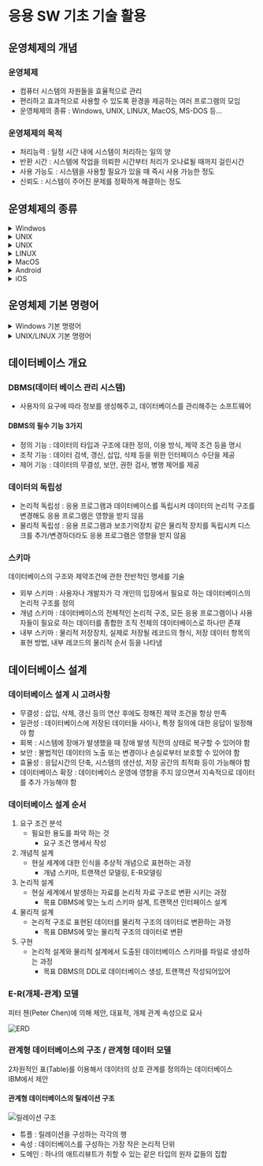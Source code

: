 # 응용 SW 기초 기술 활용

## 운영체제의 개념

### 운영체제

- 컴퓨터 시스템의 자원들을 효율적으로 관리
- 편리하고 효과적으로 사용할 수 있도록 환경을 제공하는 여러 프로그램의 모임
- 운영체제의 종류 : Windows, UNIX, LINUX, MacOS, MS-DOS 등...

### 운영체제의 목적

- 처리능력 : 일정 시간 내에 시스템이 처리하는 일의 양
- 반환 시간 : 시스템에 작업을 의뢰한 시간부터 처리가 오나료될 때까지 걸린시간
- 사용 가능도 : 시스템을 사용할 필요가 있을 때 즉시 사용 가능한 정도
- 신뢰도 : 시스템이 주어진 문제를 정확하게 해결하는 정도

## 운영체제의 종류

<details><summary>Windwos</summary>
 - 그래픽 사용자 인터페이스(GUI)</br>
 - 선점형 멀티태스킹</br>
 - Plug and Play</br>
 - OLE</br>
 - Single-User 시스템</br>
</details>
<details><summary>UNIX</summary>
 - BELL 연구소, MIT, General Electric이 공동 개발한 운영체제이다</br>
 - 오픈소스</br>
 - C언어로 작성되어있어 이식성이 높으며 장치, 프로세스 간의 호환성이 높다</br>
 - Multi-User, Multi-Tasking지원</br>
 - Tree 구조의 파일 시스템</br>
</details>
<details><summary>UNIX</summary>
 - 커널 : 프로그램과 하드웨어 간의 인터페이스 역할 핵심부분</br>
 - 쉘 : 사용자의 명령어를 인식하여 프로그램을 호출하고 명령을 수행하는 명령어 해석기</br>
</details>
<details><summary>LINUX</summary>
 - UNIX기반으로 개발</br>
 - 오픈소스, 무료</br>
 - UNIX와 완벽하게 호환 대부분의 특징 동일</br>
</details>
<details><summary>MacOS</summary>
 - 애플이 UNIX 기반으로 개발
</details>
<details><summary>Android</summary>
 - Google이 개발</br>
 - 개방형 소프트웨어</br>
</details>
<details><summary>iOS</summary>
 - 애플이 개발</br>
 - UNIX 기반</br>
</details>

## 운영체제 기본 명령어

<details><summary>Windows 기본 명령어</summary>
 - DIR : 현재 디렉터리의 파일 목록을 표시</br>
 - COPY : 파일을 복사</br>
 - DEL : 파일을 삭제</br>
 - TYPE : 파일의 내용을 표시</br>
 - REN : 파일의 이름을 변경</br>
 - MD : 디렉터리를 생성</br>
 - CD : 동일한 드라이브에서 디렉터리의 위치를 변경</br>
 - CLS : 화면의 내용을 지움</br>
 - ATTRIB : 파일의 속성을 변경</br>
 - FIND : 파일에서 문자열을 찾음</br>
 - CHKDSK : 디스크 상태 점검</br>
 - FORMAT : 디스크 표면을 트랙과 섹터로 나누어 초기화</br>
 - MOVE : 파일을 이동</br>
</details>
<details><summary>UNIX/LINUX 기본 명령어</summary>
 - cat : 파일 내용을 화면에 표시</br>
 - cd : 디렉터리의 위치 변경</br>
 - chmod : 파일의 권한을 설정</br>
 - chown : 파일 소유자와 그룹을 변경</br>
 - cp : 파일 복사</br>
 - rm : 파일 삭제</br>
 - find : 파일 찾기</br>
 - fsck : 파일 시스템을 검사하고 보수함</br>
 - kill : PID를 이용하여 프로세스를 종료</br>
 - killall : 프로세스의 이름을 이용하여 프로세스를 종료</br>
 - fork : 새로운 프로세스를 생성</br>
 - ls : 현재 디렉터리의 파일 목록을 표시</br>
 - mkdir : 디렉터리 생성</br>
 - rmdir : 디렉터리 삭제</br>
 - md : 파일을 이동</br>
 - ps : 현재 실행중인 프로세스를 표시</br>
 - pwd : 현재 작업중인 디렉터리 경로를 화면에 표시</br>
 - top : 시스템의 프로세스와 메모리 사용 현황을 표시</br>
 - who : 현재 시스템에 접속해 있는 사용자를 표시</br>
</details>
 
## 데이터베이스 개요

### DBMS(데이터 베이스 관리 시스템)
- 사용자의 요구에 따라 정보를 생성해주고, 데이터베이스를 관리해주는 소프트웨어
 
#### DBMS의 필수 기능 3가지
- 정의 기능 : 데이터의 타입과 구조에 대한 정의, 이용 방식, 제약 조건 등을 명시
- 조작 기능 : 데이터 검색, 갱신, 삽입, 삭제 등을 위한 인터페이스 수단을 제공
- 제어 기능 : 데이터의 무결성, 보안, 권한 검사, 병행 제어를 제공

### 데이터의 독립성
- 논리적 독립성 : 응용 프로그램과 데이터베이스를 독립시켜 데이터의 논리적 구조를 변경해도 응용 프로그램은 영향을 받지 않음
- 물리적 독립성 : 응용 프로그램과 보조기억장치 같은 물리적 장치를 독립시켜 디스크를 추가/변경하더라도 응용 프로그램은 영향을 받지 않음

### 스키마
데이터베이스의 구조와 제약조건에 관한 전반적인 명세를 기술
- 외부 스키마 : 사용자나 개발자가 각 개인의 입장에서 필요로 하는 데이터베이스의 논리적 구조를 정의
- 개념 스키마 : 데이터베이스의 전체적인 논리적 구조, 모든 응용 프로그램이나 사용자들이 필요로 하는 데이터를 종합한 조직 전체의 데이터베이스로 하나만 존재
- 내부 스키마 : 물리적 저장장치, 실제로 저장될 레코드의 형식, 저장 데이터 항목의 표현 방법, 내부 레코드의 물리적 순서 등을 나타냄

## 데이터베이스 설계

### 데이터베이스 설계 시 고려사항
- 무결성 : 삽입, 삭제, 갱신 등의 연산 후에도 정해진 제약 조건을 항상 만족
- 일관성 : 데이터베이스에 저장된 데이터들 사이나, 특정 질의에 대한 응답이 일정해야 함
- 회복 : 시스템에 장애가 발생했을 때 장애 발생 직전의 상태로 복구할 수 있어야 함
- 보안 : 불법적인 데이터의 노출 또는 변경이나 손실로부터 보호할 수 있어야 함
- 효율성 : 응답시간의 단축, 시스템의 생산성, 저장 공간의 최적화 등이 가능해야 함
- 데이터베이스 확장 : 데이터베이스 운영에 영향을 주지 않으면서 지속적으로 데이터를 추가 가능해야 함

### 데이터베이스 설계 순서
1. 요구 조건 분석
    - 필요한 용도를 파악 하는 것
        - 요구 조건 명세서 작성
2. 개념적 설계
    - 현실 세계에 대한 인식을 추상적 개념으로 표현하는 과정
        - 개념 스키마, 트랜잭션 모델링, E-R모델링
3. 논리적 설계
    - 현실 세계에서 발생하는 자료를 논리적 자료 구조로 변환 시키는 과정
        - 목표 DBMS에 맞는 노리 스키마 설계, 트랜잭션 인터페이스 설계
4. 물리적 설계
    - 논리적 구조로 표현된 데이터를 물리적 구조의 데이터로 변환하는 과정
        - 목표 DBMS에 맞는 물리적 구조의 데이터로 변환
5. 구현
    - 논리적 설계와 물리적 설계에서 도출된 데이터베이스 스키마를 파일로 생성하는 과정
        - 목표 DBMS의 DDL로 데이터베이스 생성, 트랜잭션 작성되어있어

### E-R(개체-관계) 모델
피터 첸(Peter Chen)에 의해 제안, 대표적, 개체 관계 속성으로 묘사

![ERD](https://blog.kakaocdn.net/dn/bjH4Pt/btqIlu0gD4f/p7Oztg8o4B5k8UHKKFLyi1/img.png)

### 관계형 데이터베이스의 구조 / 관계형 데이터 모델
2차원적인 표(Table)를 이용해서 데이터의 상호 관계를 정의하는 데이터베이스</br>
IBM에서 제안
#### 관계형 데이터베이스의 릴레이션 구조
![릴레이션 구조](https://img1.daumcdn.net/thumb/R800x0/?scode=mtistory2&fname=https%3A%2F%2Fblog.kakaocdn.net%2Fdn%2FbgnnVt%2FbtqBGZjU04z%2FZXUcCqsEsC8YBNlZWVldWk%2Fimg.png)
- 튜플 : 릴레이션을 구성하는 각각의 행
- 속성 : 데이터베이스를 구성하는 가장 작은 논리적 단위
- 도메인 : 하나의 애트리뷰트가 취할 수 있는 같은 타입의 원자 값들의 집합
